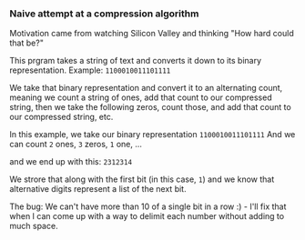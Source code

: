 ### Naive attempt at a compression algorithm

Motivation came from watching Silicon Valley and thinking "How hard could that be?"

This prgram takes a string of text and converts it down to its binary representation. Example: `1100010011101111`

We take that binary representation and convert it to an alternating count, meaning we count a string of ones, add that count to our compressed string, then we take the following zeros, count those, and add that count to our compressed string, etc.

In this example, we take our binary representation `1100010011101111`
And we can count `2` ones, `3` zeros, `1` one, ...

and we end up with this: `2312314`

We strore that along with the first bit (in this case, `1`) and we know that alternative digits represent a list of the next bit.

The bug: We can't have more than 10 of a single bit in a row :) - I'll fix that when I can come up with a way to delimit each number without adding to much space.
